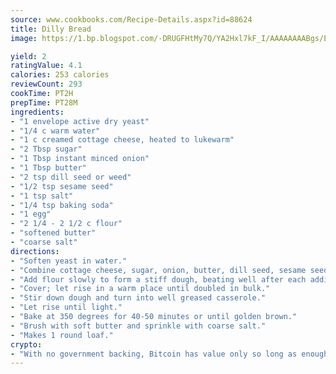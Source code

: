 ```yaml
---
source: www.cookbooks.com/Recipe-Details.aspx?id=88624
title: Dilly Bread
image: https://1.bp.blogspot.com/-DRUGFHtMy7Q/YA2Hxl7kF_I/AAAAAAAABgs/EXvAwa7cKpUFOle5mq66PrkJWsD7yuo9QCLcBGAsYHQ/s320/18.png

yield: 2
ratingValue: 4.1
calories: 253 calories
reviewCount: 293
cookTime: PT2H
prepTime: PT28M
ingredients:
- "1 envelope active dry yeast"
- "1/4 c warm water"
- "1 c creamed cottage cheese, heated to lukewarm"
- "2 Tbsp sugar"
- "1 Tbsp instant minced onion"
- "1 Tbsp butter"
- "2 tsp dill seed or weed"
- "1/2 tsp sesame seed"
- "1 tsp salt"
- "1/4 tsp baking soda"
- "1 egg"
- "2 1/4 - 2 1/2 c flour"
- "softened butter"
- "coarse salt"
directions:
- "Soften yeast in water."
- "Combine cottage cheese, sugar, onion, butter, dill seed, sesame seeds, salt, soda, egg and softened yeast in mixer bowl."
- "Add flour slowly to form a stiff dough, beating well after each addition."
- "Cover; let rise in a warm place until doubled in bulk."
- "Stir down dough and turn into well greased casserole."
- "Let rise until light."
- "Bake at 350 degrees for 40-50 minutes or until golden brown."
- "Brush with soft butter and sprinkle with coarse salt."
- "Makes 1 round loaf."
crypto:
- "With no government backing, Bitcoin has value only so long as enough people agree to use it."
---
```

